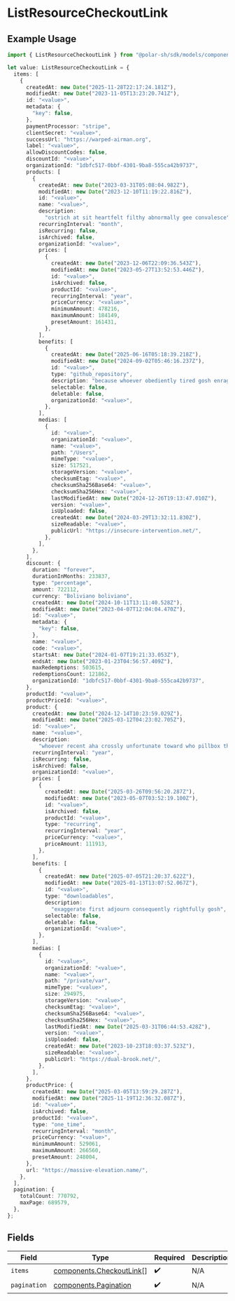 # ListResourceCheckoutLink

## Example Usage

```typescript
import { ListResourceCheckoutLink } from "@polar-sh/sdk/models/components/listresourcecheckoutlink.js";

let value: ListResourceCheckoutLink = {
  items: [
    {
      createdAt: new Date("2025-11-28T22:17:24.181Z"),
      modifiedAt: new Date("2023-11-05T13:23:20.741Z"),
      id: "<value>",
      metadata: {
        "key": false,
      },
      paymentProcessor: "stripe",
      clientSecret: "<value>",
      successUrl: "https://warped-airman.org",
      label: "<value>",
      allowDiscountCodes: false,
      discountId: "<value>",
      organizationId: "1dbfc517-0bbf-4301-9ba8-555ca42b9737",
      products: [
        {
          createdAt: new Date("2023-03-31T05:08:04.982Z"),
          modifiedAt: new Date("2023-12-10T11:19:22.816Z"),
          id: "<value>",
          name: "<value>",
          description:
            "ostrich at sit heartfelt filthy abnormally gee convalesce",
          recurringInterval: "month",
          isRecurring: false,
          isArchived: false,
          organizationId: "<value>",
          prices: [
            {
              createdAt: new Date("2023-12-06T22:09:36.543Z"),
              modifiedAt: new Date("2023-05-27T13:52:53.446Z"),
              id: "<value>",
              isArchived: false,
              productId: "<value>",
              recurringInterval: "year",
              priceCurrency: "<value>",
              minimumAmount: 478216,
              maximumAmount: 184149,
              presetAmount: 161431,
            },
          ],
          benefits: [
            {
              createdAt: new Date("2025-06-16T05:18:39.218Z"),
              modifiedAt: new Date("2024-09-02T05:46:16.237Z"),
              id: "<value>",
              type: "github_repository",
              description: "because whoever obediently tired gosh enrage",
              selectable: false,
              deletable: false,
              organizationId: "<value>",
            },
          ],
          medias: [
            {
              id: "<value>",
              organizationId: "<value>",
              name: "<value>",
              path: "/Users",
              mimeType: "<value>",
              size: 517521,
              storageVersion: "<value>",
              checksumEtag: "<value>",
              checksumSha256Base64: "<value>",
              checksumSha256Hex: "<value>",
              lastModifiedAt: new Date("2024-12-26T19:13:47.010Z"),
              version: "<value>",
              isUploaded: false,
              createdAt: new Date("2024-03-29T13:32:11.830Z"),
              sizeReadable: "<value>",
              publicUrl: "https://insecure-intervention.net/",
            },
          ],
        },
      ],
      discount: {
        duration: "forever",
        durationInMonths: 233837,
        type: "percentage",
        amount: 722112,
        currency: "Boliviano boliviano",
        createdAt: new Date("2024-10-11T13:11:40.528Z"),
        modifiedAt: new Date("2023-04-07T12:04:04.470Z"),
        id: "<value>",
        metadata: {
          "key": false,
        },
        name: "<value>",
        code: "<value>",
        startsAt: new Date("2024-01-07T19:21:33.053Z"),
        endsAt: new Date("2023-01-23T04:56:57.409Z"),
        maxRedemptions: 503615,
        redemptionsCount: 121862,
        organizationId: "1dbfc517-0bbf-4301-9ba8-555ca42b9737",
      },
      productId: "<value>",
      productPriceId: "<value>",
      product: {
        createdAt: new Date("2024-12-14T10:23:59.029Z"),
        modifiedAt: new Date("2025-03-12T04:23:02.705Z"),
        id: "<value>",
        name: "<value>",
        description:
          "whoever recent aha crossly unfortunate toward who pillbox than",
        recurringInterval: "year",
        isRecurring: false,
        isArchived: false,
        organizationId: "<value>",
        prices: [
          {
            createdAt: new Date("2025-03-26T09:56:20.287Z"),
            modifiedAt: new Date("2023-05-07T03:52:19.100Z"),
            id: "<value>",
            isArchived: false,
            productId: "<value>",
            type: "recurring",
            recurringInterval: "year",
            priceCurrency: "<value>",
            priceAmount: 111913,
          },
        ],
        benefits: [
          {
            createdAt: new Date("2025-07-05T21:20:37.622Z"),
            modifiedAt: new Date("2025-01-13T13:07:52.067Z"),
            id: "<value>",
            type: "downloadables",
            description:
              "exaggerate first adjourn consequently rightfully gosh",
            selectable: false,
            deletable: false,
            organizationId: "<value>",
          },
        ],
        medias: [
          {
            id: "<value>",
            organizationId: "<value>",
            name: "<value>",
            path: "/private/var",
            mimeType: "<value>",
            size: 294975,
            storageVersion: "<value>",
            checksumEtag: "<value>",
            checksumSha256Base64: "<value>",
            checksumSha256Hex: "<value>",
            lastModifiedAt: new Date("2025-03-31T06:44:53.428Z"),
            version: "<value>",
            isUploaded: false,
            createdAt: new Date("2023-10-23T18:03:37.523Z"),
            sizeReadable: "<value>",
            publicUrl: "https://dual-brook.net/",
          },
        ],
      },
      productPrice: {
        createdAt: new Date("2025-03-05T13:59:29.287Z"),
        modifiedAt: new Date("2025-11-19T12:36:32.087Z"),
        id: "<value>",
        isArchived: false,
        productId: "<value>",
        type: "one_time",
        recurringInterval: "month",
        priceCurrency: "<value>",
        minimumAmount: 529061,
        maximumAmount: 266560,
        presetAmount: 248004,
      },
      url: "https://massive-elevation.name/",
    },
  ],
  pagination: {
    totalCount: 770792,
    maxPage: 689579,
  },
};
```

## Fields

| Field                                                                | Type                                                                 | Required                                                             | Description                                                          |
| -------------------------------------------------------------------- | -------------------------------------------------------------------- | -------------------------------------------------------------------- | -------------------------------------------------------------------- |
| `items`                                                              | [components.CheckoutLink](../../models/components/checkoutlink.md)[] | :heavy_check_mark:                                                   | N/A                                                                  |
| `pagination`                                                         | [components.Pagination](../../models/components/pagination.md)       | :heavy_check_mark:                                                   | N/A                                                                  |